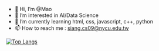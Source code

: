 - 👋 Hi, I’m @Mao
- 👀 I’m interested in AI/Data Science
- 🌱 I’m currently learning html, css, javascript, c++, python
- 📫 How to reach me : siang.cs09@nycu.edu.tw


[![Top Langs](https://github-readme-stats.vercel.app/api/top-langs/?username=Mao-Siang&layout=compact)](https://github.com/anuraghazra/github-readme-stats)

